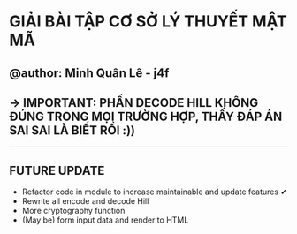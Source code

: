 # GIẢI BÀI TẬP CƠ SỞ LÝ THUYẾT MẬT MÃ

## @author: Minh Quân Lê - j4f

## -> IMPORTANT: PHẦN DECODE HILL KHÔNG ĐÚNG TRONG MỌI TRƯỜNG HỢP, THẤY ĐÁP ÁN SAI SAI LÀ BIẾT RỒI :))

---

## FUTURE UPDATE

- Refactor code in module to increase maintainable and update features ✔
- Rewrite all encode and decode Hill
- More cryptography function
- (May be) form input data and render to HTML
